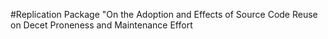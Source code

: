 #Replication Package "On the Adoption and Effects of Source Code Reuse on Decet Proneness and Maintenance Effort
